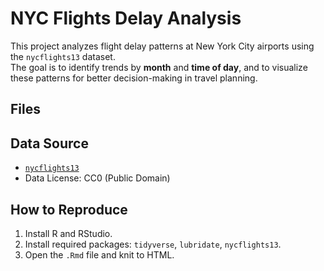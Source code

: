 # NYC Flights Delay Analysis

This project analyzes flight delay patterns at New York City airports using the `nycflights13` dataset.  
The goal is to identify trends by **month** and **time of day**, and to visualize these patterns for better decision-making in travel planning.

## Files



## Data Source

- [`nycflights13`](https://cran.r-project.org/web/packages/nycflights13/index.html)  
- Data License: CC0 (Public Domain)

## How to Reproduce

1. Install R and RStudio.
2. Install required packages: `tidyverse`, `lubridate`, `nycflights13`.
3. Open the `.Rmd` file and knit to HTML.
